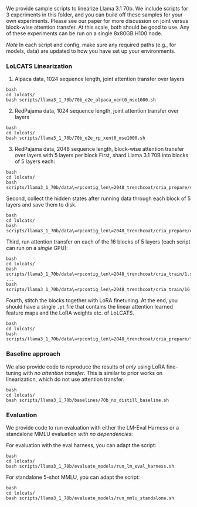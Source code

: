 
We provide sample scripts to linearize Llama 3.1 70b. We include scripts for 3 experiments in this folder, and you can build off these samples for your own experiments. Please see our paper for more discussion on joint versus block-wise attention transfer. At this scale, both should be good to use. Any of these experiments can be run on a single 8x80GB H100 node.

*Note* In each script and config, make sure any required paths (e.g., for models, data) are updated to how you have set up your environments.

### LoLCATS Linearization 

1. Alpaca data, 1024 sequence length, joint attention transfer over layers
```
bash
cd lolcats/
bash scripts/llama3_1_70b/70b_e2e_alpaca_xent0_mse1000.sh
```

2. RedPajama data, 1024 sequence length, joint attention transfer over layers
```
bash
cd lolcats/
bash scripts/llama3_1_70b/70b_e2e_rp_xent0_mse1000.sh
```

3. RedPajama data, 2048 sequence length, block-wise attention transfer over layers with 5 layers per block
First, shard Llama 3.1 70B into blocks of 5 layers each:
```
bash
cd lolcats/
bash scripts/llama3_1_70b/data\=rpcontig_len\=2048_trenchcoat/cria_prepare/shard.sh
```

Second, collect the hidden states after running data through each block of 5 layers and save them to disk.
```
bash
cd lolcats/
bash scripts/llama3_1_70b/data\=rpcontig_len\=2048_trenchcoat/cria_prepare/collect_inputs.sh
```

Third, run attention transfer on each of the 16 blocks of 5 layers (each script can run on a *single* GPU):
```
bash
cd lolcats/
bash scripts/llama3_1_70b/data\=rpcontig_len\=2048_trenchcoat/cria_train/1.sh
...
bash scripts/llama3_1_70b/data\=rpcontig_len\=2048_trenchcoat/cria_train/16.sh
```

Fourth, stitch the blocks together with LoRA finetuning. At the end, you should have a single `.pt` file that contains the linear attention learned feature maps and the LoRA weights etc. of LoLCATS.
```
bash
cd lolcats/
bash scripts/llama3_1_70b/data\=rpcontig_len\=2048_trenchcoat/cria_prepare/finetune.sh
```

### Baseline approach

We also provide code to reproduce the results of *only* using LoRA fine-tuning with *no attention transfer*. This is similar to prior works on linearization, which do not use attention transfer. 
```
bash
cd lolcats/
bash scripts/llama3_1_70b/baselines/70b_no_distill_baseline.sh
```

### Evaluation 

We provide code to run evaluation with either the LM-Eval Harness or a standalone MMLU evaluation *with no dependencies*:

For evaluation with the eval harness, you can adapt the script:
```
bash
cd lolcats/
bash scripts/llama3_1_70b/evaluate_models/run_lm_eval_harness.sh
```

For standalone 5-shot MMLU, you can adapt the script:
```
bash
cd lolcats/
bash scripts/llama3_1_70b/evaluate_models/run_mmlu_standalone.sh
```

